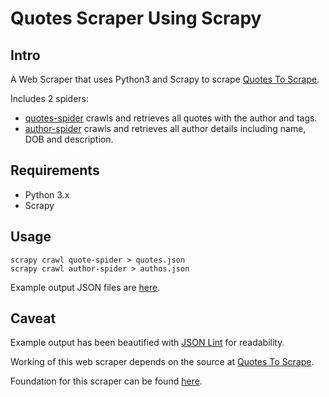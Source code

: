 # Quotes Scraper Using Scrapy

## Intro

A Web Scraper that uses Python3 and Scrapy to scrape [Quotes To Scrape](http://quotes.toscrape.com/). 

Includes 2 spiders: 

* [quotes-spider](./quotes_scraper/spiders/quotes_spider.py) crawls and retrieves all quotes with the author and tags.
* [author-spider](./quotes_scraper/spiders/authors_spider.py) crawls and retrieves all author details including name, DOB and description.

## Requirements

* Python 3.x
* Scrapy

## Usage

    scrapy crawl quote-spider > quotes.json
    scrapy crawl author-spider > authos.json

Example output JSON files are [here](./example-output).

## Caveat

Example output has been beautified with [JSON Lint](https://jsonlint.com/) for readability.

Working of this web scraper depends on the source at [Quotes To Scrape](http://quotes.toscrape.com/). 

Foundation for this scraper can be found [here](https://doc.scrapy.org/en/latest/intro/tutorial.html).
